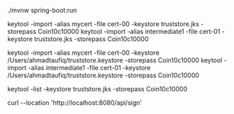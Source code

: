 ./mvnw spring-boot:run

keytool -import -alias mycert -file cert-00 -keystore truststore.jks -storepass Coin10c10000
keytool -import -alias intermediate1 -file cert-01 -keystore truststore.jks -storepass Coin10c10000

keytool -import -alias mycert -file cert-00 -keystore /Users/ahmadtaufiq/truststore.keystore -storepass Coin10c10000
keytool -import -alias intermediate1 -file cert-01 -keystore /Users/ahmadtaufiq/truststore.keystore -storepass Coin10c10000

keytool -list -keystore truststore.jks -storepass Coin10c10000

curl --location 'http://localhost:8080/api/sign'
